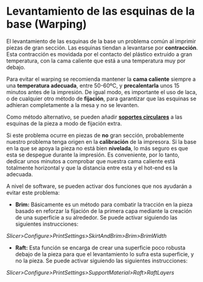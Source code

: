 # Levantamiento de las esquinas de la base (Warping)

El levantamiento de las esquinas de la base un problema común al imprimir piezas de gran sección. Las esquinas tiendan a levantarse por **contracción**. Esta contracción es movidada por el contacto del plástico extruido a gran temperatura, con la cama caliente que está a una temperatura muy por debajo.

Para evitar el warping se recomienda mantener la **cama caliente** siempre a una **temperatura adecuada**, entre 50-60ºC, y **precalentarla** unos 15 minutos antes de la impresión. De igual modo, es importante el uso de laca, o de cualquier otro método de **fijación**, para garantizar que las esquinas se adhieran completamente a la mesa y no se levanten.

Como método alternativo, se pueden añadir **[soportes circulares](https://cdn.shopify.com/s/files/1/1099/7842/files/1Sin-titulo_large.png?8300428630535949442)** a las esquinas de la pieza a modo de fijación extra.

Si este problema ocurre en piezas de **no** gran sección, probablemente nuestro problema tenga origen en la **calibración** de la impresora. Si la base en la que se apoya la pieza no está bien **nivelada**, lo más seguro es que esta se despegue durante la impresión. Es conveniente, por lo tanto, dedicar unos minutos a comprobar que nuestra cama caliente está totalmente horizontal y que la distancia entre esta y el hot-end es la adecuada.

A nivel de software, se pueden activar dos funciones que nos ayudarán a evitar este problema:

* **Brim:** Básicamente es un método para combatir la tracción en la pieza basado en reforzar la fijación de la primera capa mediante la creación de una superficie a su alrededor. Se puede activar siguiendo las siguientes instrucciones:

*Slicer>Configure>PrintSettings>SkirtAndBrim>Brim>BrimWidth*

* **Raft:** Esta función se encarga de crear una superficie poco robusta debajo de la pieza para que el levantamiento lo sufra esta superficie, y no la pieza. Se puede activar siguiendo las siguientes instrucciones:

*Slicer>Configure>PrintSettings>SupportMaterial>Raft>RaftLayers*



